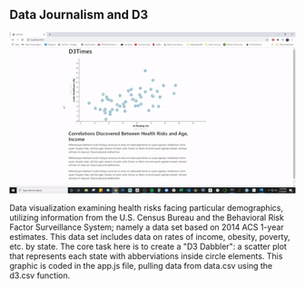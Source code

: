 ## Data Journalism and D3
<img src="https://github.com/stuhunter4/D3-challenge/blob/main/D3_data_journalism/Bonus/assets/data/bonus_gif.GIF" alt="bonusGIF">
<p>Data visualization examining health risks facing particular demographics, utilizing information from the U.S. Census Bureau and the Behavioral Risk Factor Surveillance System; namely a data set based on 2014 ACS 1-year estimates.  This data set includes data on rates of income, obesity, poverty, etc. by state.  The core task here is to create a "D3 Dabbler": a scatter plot that represents each state with  abberviations inside circle elements.  This graphic is coded in the app.js file, pulling data from data.csv using the d3.csv function.</p>
